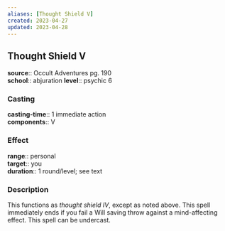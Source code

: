 ```yaml
---
aliases: [Thought Shield V]
created: 2023-04-27
updated: 2023-04-28
---
```


## Thought Shield V

**source**:: Occult Adventures pg. 190  
**school**:: abjuration
**level**:: psychic 6

### Casting

**casting-time**:: 1 immediate action  
**components**:: V

### Effect

**range**:: personal  
**target**:: you  
**duration**:: 1 round/level; see text

### Description

This functions as *thought shield IV*, except as noted above. This spell immediately ends if you fail a Will saving throw against a mind-affecting effect. This spell can be undercast.
